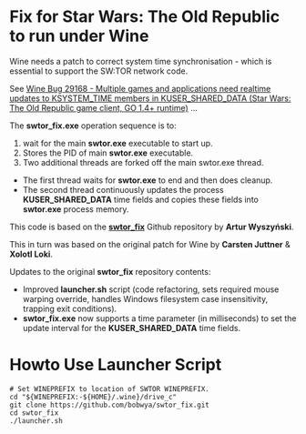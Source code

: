 Fix for Star Wars: The Old Republic to run under Wine
=========

Wine needs a patch to correct system time synchronisation - which is essential to support the SW:TOR network code.

See [Wine Bug 29168 - Multiple games and applications need realtime updates to KSYSTEM_TIME members in KUSER_SHARED_DATA (Star Wars: The Old Republic game client, GO 1.4+ runtime)](http://bugs.winehq.org/show_bug.cgi?id=29168) ...


The **swtor_fix.exe** operation sequence is to:
1. wait for the main **swtor.exe** executable to start up.
2. Stores the PID of main **swtor.exe** executable.
3. Two additional threads are forked off the main swtor.exe thread.
  * The first thread waits for **swtor.exe** to end and then does cleanup.
  * The second thread continuously updates the process **KUSER_SHARED_DATA** time fields and copies these fields into **swtor.exe** process memory.


This code is based on the [**swtor_fix**](https://github.com/aljen/swtor_fix) Github repository by **Artur Wyszyński**.

This in turn was based on the original patch for Wine by **Carsten Juttner** & **Xolotl Loki**.

Updates to the original **swtor_fix** repository contents:
* Improved **launcher.sh** script (code refactoring, sets required mouse warping override, handles Windows filesystem case insensitivity, trapping exit conditions).
* **swtor_fix.exe** now supports a time parameter (in milliseconds) to set the update interval for the **KUSER_SHARED_DATA** time fields.


Howto Use Launcher Script
=========

```
# Set WINEPREFIX to location of SWTOR WINEPREFIX.
cd "${WINEPREFIX:-${HOME}/.wine}/drive_c"
git clone https://github.com/bobwya/swtor_fix.git
cd swtor_fix
./launcher.sh
```

